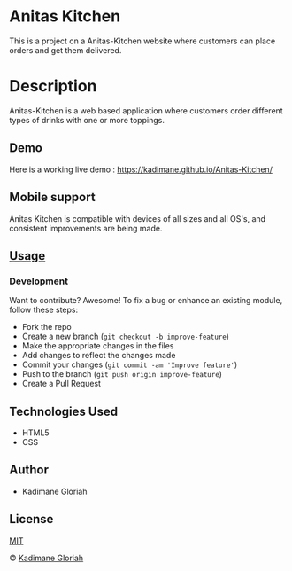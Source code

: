 # Anitas Kitchen
This is a project on a Anitas-Kitchen website where customers can place orders and get them  delivered.
# Description
Anitas-Kitchen is a web based application where customers order different types of drinks with one or more toppings. 
 
## Demo
Here is a working live demo :  https://kadimane.github.io/Anitas-Kitchen/
## Mobile support
Anitas Kitchen is compatible with devices of all sizes and all OS's, and consistent improvements are being made.

## [Usage](https://kadimane.github.io/Anitas-Kitchen/)
### Development

Want to contribute? Awesome!
To fix a bug or enhance an existing module, follow these steps:
- Fork the repo
- Create a new branch (`git checkout -b improve-feature`)
- Make the appropriate changes in the files
- Add changes to reflect the changes made
- Commit your changes (`git commit -am 'Improve feature'`)
- Push to the branch (`git push origin improve-feature`)
- Create a Pull Request
## Technologies Used
* HTML5
* CSS


## Author
- Kadimane Gloriah

## License 
[MIT](https://github.com/kadimane/Anitas-Kitchen/blob/master/LICENSE.md)

 © [Kadimane Gloriah](https://github.com/kadimane)
 
